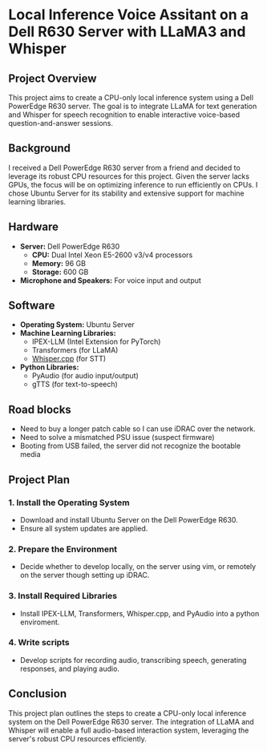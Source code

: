 # Local Inference Voice Assitant on a Dell R630 Server with LLaMA3 and Whisper

## Project Overview

This project aims to create a CPU-only local inference system using a Dell PowerEdge R630 server. The goal is to integrate LLaMA for text generation and Whisper for speech recognition to enable interactive voice-based question-and-answer sessions.

## Background

I received a Dell PowerEdge R630 server from a friend and decided to leverage its robust CPU resources for this project. Given the server lacks GPUs, the focus will be on optimizing inference to run efficiently on CPUs. I chose Ubuntu Server for its stability and extensive support for machine learning libraries.

## Hardware

- **Server:** Dell PowerEdge R630
  - **CPU:** Dual Intel Xeon E5-2600 v3/v4 processors
  - **Memory:** 96 GB
  - **Storage:** 600 GB
- **Microphone and Speakers:** For voice input and output

## Software

- **Operating System:** Ubuntu Server
- **Machine Learning Libraries:**
  - IPEX-LLM (Intel Extension for PyTorch)
  - Transformers (for LLaMA)
  - [Whisper.cpp](https://github.com/ggerganov/whisper.cpp) (for STT)
- **Python Libraries:**
  - PyAudio (for audio input/output)
  - gTTS (for text-to-speech)
 
## Road blocks

- Need to buy a longer patch cable so I can use iDRAC over the network.
- Need to solve a mismatched PSU issue (suspect firmware)
- Booting from USB failed, the server did not recognize the bootable media

## Project Plan

### 1. Install the Operating System

- Download and install Ubuntu Server on the Dell PowerEdge R630.
- Ensure all system updates are applied.

### 2. Prepare the Environment

- Decide whether to develop locally, on the server using vim, or remotely on the server though setting up iDRAC.

### 3. Install Required Libraries

- Install IPEX-LLM, Transformers, Whisper.cpp, and PyAudio into a python enviroment.

### 4. Write scripts

- Develop scripts for recording audio, transcribing speech, generating responses, and playing audio.

## Conclusion

This project plan outlines the steps to create a CPU-only local inference system on the Dell PowerEdge R630 server. The integration of LLaMA and Whisper will enable a full audio-based interaction system, leveraging the server's robust CPU resources efficiently.
